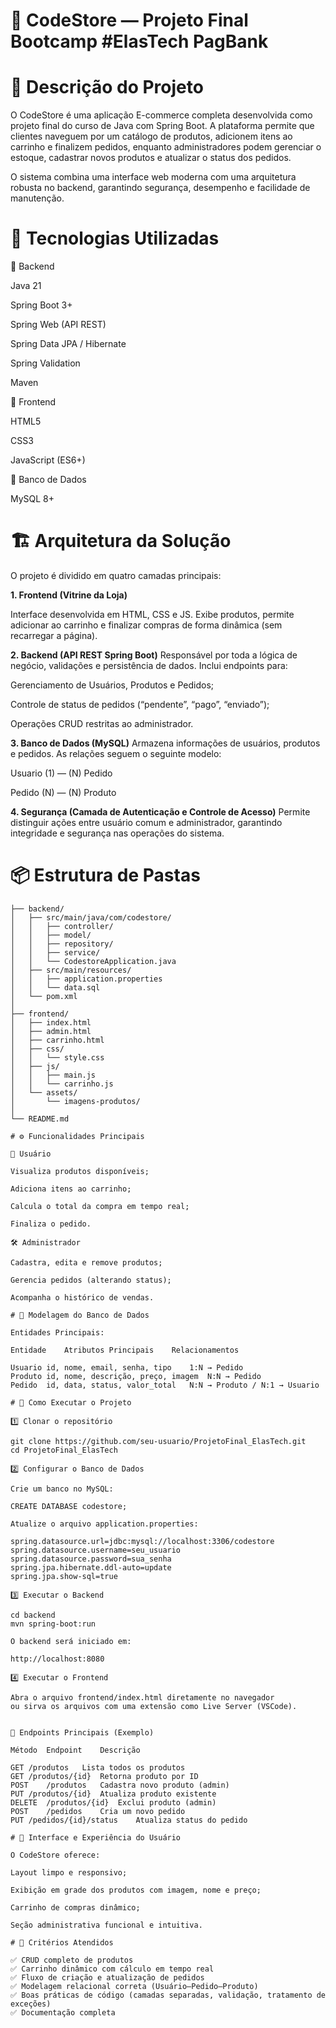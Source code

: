 # 🛒 CodeStore — Projeto Final Bootcamp #ElasTech PagBank 

# 📖 Descrição do Projeto

O CodeStore é uma aplicação E-commerce completa desenvolvida como projeto final do curso de Java com Spring Boot.
A plataforma permite que clientes naveguem por um catálogo de produtos, adicionem itens ao carrinho e finalizem pedidos, enquanto administradores podem gerenciar o estoque, cadastrar novos produtos e atualizar o status dos pedidos.

O sistema combina uma interface web moderna com uma arquitetura robusta no backend, garantindo segurança, desempenho e facilidade de manutenção.

# 🧩 Tecnologias Utilizadas

🔹 Backend

Java 21

Spring Boot 3+

Spring Web (API REST)

Spring Data JPA / Hibernate

Spring Validation

Maven

🔹 Frontend

HTML5

CSS3

JavaScript (ES6+)

🔹 Banco de Dados

MySQL 8+

# 🏗️ Arquitetura da Solução

O projeto é dividido em quatro camadas principais:

**1. Frontend (Vitrine da Loja)**

Interface desenvolvida em HTML, CSS e JS.
Exibe produtos, permite adicionar ao carrinho e finalizar compras de forma dinâmica (sem recarregar a página).


**2. Backend (API REST Spring Boot)**
Responsável por toda a lógica de negócio, validações e persistência de dados.
Inclui endpoints para:

Gerenciamento de Usuários, Produtos e Pedidos;

Controle de status de pedidos (“pendente”, “pago”, “enviado”);

Operações CRUD restritas ao administrador.

**3. Banco de Dados (MySQL)**
Armazena informações de usuários, produtos e pedidos.
As relações seguem o seguinte modelo:

Usuario (1) — (N) Pedido

Pedido (N) — (N) Produto


**4. Segurança (Camada de Autenticação e Controle de Acesso)**
Permite distinguir ações entre usuário comum e administrador, garantindo integridade e segurança nas operações do sistema.

# 📦 Estrutura de Pastas

```CodeStore/
├── backend/
│   ├── src/main/java/com/codestore/
│   │   ├── controller/
│   │   ├── model/
│   │   ├── repository/
│   │   ├── service/
│   │   └── CodestoreApplication.java
│   ├── src/main/resources/
│   │   ├── application.properties
│   │   └── data.sql
│   └── pom.xml
│
├── frontend/
│   ├── index.html
│   ├── admin.html
│   ├── carrinho.html
│   ├── css/
│   │   └── style.css
│   ├── js/
│   │   ├── main.js
│   │   └── carrinho.js
│   └── assets/
│       └── imagens-produtos/
│
└── README.md

# ⚙️ Funcionalidades Principais

👤 Usuário

Visualiza produtos disponíveis;

Adiciona itens ao carrinho;

Calcula o total da compra em tempo real;

Finaliza o pedido.

🛠️ Administrador

Cadastra, edita e remove produtos;

Gerencia pedidos (alterando status);

Acompanha o histórico de vendas.

# 🧮 Modelagem do Banco de Dados

Entidades Principais:

Entidade	Atributos Principais	Relacionamentos

Usuario	id, nome, email, senha, tipo	1:N → Pedido
Produto	id, nome, descrição, preço, imagem	N:N → Pedido
Pedido	id, data, status, valor_total	N:N → Produto / N:1 → Usuario

# 🚀 Como Executar o Projeto

1️⃣ Clonar o repositório

git clone https://github.com/seu-usuario/ProjetoFinal_ElasTech.git
cd ProjetoFinal_ElasTech

2️⃣ Configurar o Banco de Dados

Crie um banco no MySQL:

CREATE DATABASE codestore;

Atualize o arquivo application.properties:

spring.datasource.url=jdbc:mysql://localhost:3306/codestore
spring.datasource.username=seu_usuario
spring.datasource.password=sua_senha
spring.jpa.hibernate.ddl-auto=update
spring.jpa.show-sql=true

3️⃣ Executar o Backend

cd backend
mvn spring-boot:run

O backend será iniciado em:

http://localhost:8080

4️⃣ Executar o Frontend

Abra o arquivo frontend/index.html diretamente no navegador
ou sirva os arquivos com uma extensão como Live Server (VSCode).


🧪 Endpoints Principais (Exemplo)

Método	Endpoint	Descrição

GET	/produtos	Lista todos os produtos
GET	/produtos/{id}	Retorna produto por ID
POST	/produtos	Cadastra novo produto (admin)
PUT	/produtos/{id}	Atualiza produto existente
DELETE	/produtos/{id}	Exclui produto (admin)
POST	/pedidos	Cria um novo pedido
PUT	/pedidos/{id}/status	Atualiza status do pedido

# 🎨 Interface e Experiência do Usuário

O CodeStore oferece:

Layout limpo e responsivo;

Exibição em grade dos produtos com imagem, nome e preço;

Carrinho de compras dinâmico;

Seção administrativa funcional e intuitiva.

# 🧰 Critérios Atendidos

✅ CRUD completo de produtos
✅ Carrinho dinâmico com cálculo em tempo real
✅ Fluxo de criação e atualização de pedidos
✅ Modelagem relacional correta (Usuário–Pedido–Produto)
✅ Boas práticas de código (camadas separadas, validação, tratamento de exceções)
✅ Documentação completa